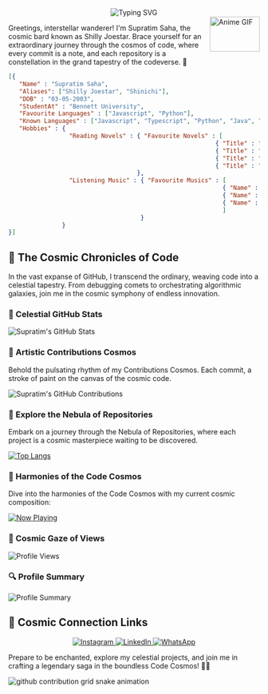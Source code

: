 
<div align="center">
    <img src="https://readme-typing-svg.demolab.com?font=Fira+Code&pause=1000&color=D946EF&center=true&vCenter=true&width=435&lines=Celestial+Code+Symphony+of+Supratim!;JavaScript+Enthusiast;Python+Explorer;Novel+Reader;Music+Lover;Machine+Learning+Dev;Deep+Learning" alt="Typing SVG" />
  </div>
  
<img align="right" alt="Anime GIF" width="100" height="70" src="https://gifdb.com/images/thumbnail/anime-boy-osamu-dazai-8u0nd6hjy63hc6th.gif">

Greetings, interstellar wanderer! I'm Supratim Saha, the cosmic bard known as Shilly Joestar. Brace yourself for an extraordinary journey through the cosmos of code, where every commit is a note, and each repository is a constellation in the grand tapestry of the codeverse. 🌠

  ```json
  [{
     "Name" : "Supratim Saha",
     "Aliases": ["Shilly Joestar", "Shinichi"],
     "DOB" : "03-05-2003",
     "StudentAt" : "Bennett University",
     "Favourite Languages" : ["Javascript", "Python"],
     "Known Languages" : ["Javascript", "Typescript", "Python", "Java", "Verilog HDL"],
     "Hobbies" : {
                   "Reading Novels" : { "Favourite Novels" : [
                                                            { "Title" : "The Hound of the Baskervilles", "Author" : "Sir Arthur Conan Doyle"},
                                                            { "Title" : "No longer human", "Author" : "Osamu Dazai"},
                                                            { "Title" : "The Murders in the Rue Morgue", "Author" : "Edgar Allan Poe"},
                                                            { "Title" : "The man in the iron mask", "Author" : "Alexandre Dumas"}]
                                      },
                   "Listening Music" : { "Favourite Musics" : [
                                                              { "Name" : "Kataomoi" , "Author" : "Aimer"},
                                                              { "Name" : "We don't talk anymore", "Author" : "Charlie Puth"},
                                                              { "Name" : "Uragirimono no Requiem", "Author" : "Daisuke Hasegawa" }      
                                                              ]
                                       } 
                 }
  }]

  ````

## 🌈 The Cosmic Chronicles of Code

In the vast expanse of GitHub, I transcend the ordinary, weaving code into a celestial tapestry. From debugging comets to orchestrating algorithmic galaxies, join me in the cosmic symphony of endless innovation.

### 🚀 Celestial GitHub Stats

![Supratim's GitHub Stats](https://github-readme-stats.vercel.app/api?username=Edward876&show_icons=true&count_private=true&hide=prs&theme=radical)

### 🎨 Artistic Contributions Cosmos

Behold the pulsating rhythm of my Contributions Cosmos. Each commit, a stroke of paint on the canvas of the cosmic code.

![Supratim's GitHub Contributions](https://github-readme-streak-stats.herokuapp.com/?user=Edward876&theme=radical)

### 🌌 Explore the Nebula of Repositories

Embark on a journey through the Nebula of Repositories, where each project is a cosmic masterpiece waiting to be discovered.

[![Top Langs](https://github-readme-stats.vercel.app/api/top-langs/?username=Edward876&layout=compact&theme=radical)](https://github.com/Edward876)

### 🎵 Harmonies of the Code Cosmos

Dive into the harmonies of the Code Cosmos with my current cosmic composition:

[![Now Playing](https://spotify-now-playing-sand.vercel.app/api/spotify)](https://open.spotify.com/embed/track/4ELXBKQHnfWiNt6OUcSo15?utm_source=generator)

### 🌌 Cosmic Gaze of Views

<img src="https://komarev.com/ghpvc/?username=Edward876" alt="Profile Views" />


### 🔍 Profile Summary
![Profile Summary](https://github-profile-summary-cards.vercel.app/api/cards/profile-details?username=Edward876&theme=radical)



## 🌟 Cosmic Connection Links

<p align="center">
  <a href="https://www.instagram.com/_kudo._.shinichi_/">
    <img alt="Instagram" src="https://img.shields.io/badge/Instagram-shilly_joestar-celestial?style=for-the-badge&logo=instagram&logoColor=white" />
  </a>
  <a href="https://www.linkedin.com/in/supratim-saha-548399233">
    <img alt="LinkedIn" src="https://img.shields.io/badge/LinkedIn-Supratim_Saha-galactic?style=for-the-badge&logo=linkedin&logoColor=white" />
  </a>
  <a href="https://wa.me/918509511195">
    <img alt="WhatsApp" src="https://img.shields.io/badge/WhatsApp-Contact_Me-aurora?style=for-the-badge&logo=whatsapp&logoColor=white" />
  </a>
</p>


Prepare to be enchanted, explore my celestial projects, and join me in crafting a legendary saga in the boundless Code Cosmos! 🌌✨

<!-- Snake animation -->
<picture>
  <source media="(prefers-color-scheme: dark)" srcset="https://raw.githubusercontent.com/Edward876/Edward876/main/dist/github-contribution-grid-snake-dark.svg">
  <source media="(prefers-color-scheme: light)" srcset="https://raw.githubusercontent.com/Edward876/Edward876/main/dist/github-contribution-grid-snake.svg">
  <img alt="github contribution grid snake animation" src="https://raw.githubusercontent.com/Edward876/Edward876/main/dist/github-contribution-grid-snake.svg">
</picture>
